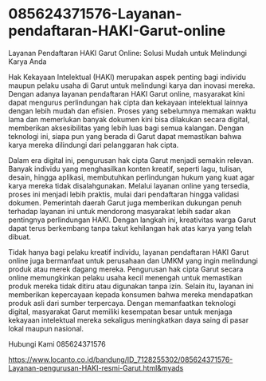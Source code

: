 # 085624371576-Layanan-pendaftaran-HAKI-Garut-online
Layanan Pendaftaran HAKI Garut Online: Solusi Mudah untuk Melindungi Karya Anda

Hak Kekayaan Intelektual (HAKI) merupakan aspek penting bagi individu maupun pelaku usaha di Garut untuk melindungi karya dan inovasi mereka. Dengan adanya layanan pendaftaran HAKI Garut online, masyarakat kini dapat mengurus perlindungan hak cipta dan kekayaan intelektual lainnya dengan lebih mudah dan efisien. Proses yang sebelumnya memakan waktu lama dan memerlukan banyak dokumen kini bisa dilakukan secara digital, memberikan aksesibilitas yang lebih luas bagi semua kalangan. Dengan teknologi ini, siapa pun yang berada di Garut dapat memastikan bahwa karya mereka dilindungi dari pelanggaran hak cipta.

Dalam era digital ini, pengurusan hak cipta Garut menjadi semakin relevan. Banyak individu yang menghasilkan konten kreatif, seperti lagu, tulisan, desain, hingga aplikasi, membutuhkan perlindungan hukum yang kuat agar karya mereka tidak disalahgunakan. Melalui layanan online yang tersedia, proses ini menjadi lebih praktis, mulai dari pendaftaran hingga validasi dokumen. Pemerintah daerah Garut juga memberikan dukungan penuh terhadap layanan ini untuk mendorong masyarakat lebih sadar akan pentingnya perlindungan HAKI. Dengan langkah ini, kreativitas warga Garut dapat terus berkembang tanpa takut kehilangan hak atas karya yang telah dibuat.

Tidak hanya bagi pelaku kreatif individu, layanan pendaftaran HAKI Garut online juga bermanfaat untuk perusahaan dan UMKM yang ingin melindungi produk atau merek dagang mereka. Pengurusan hak cipta Garut secara online memungkinkan pelaku usaha kecil menengah untuk memastikan produk mereka tidak ditiru atau digunakan tanpa izin. Selain itu, layanan ini memberikan kepercayaan kepada konsumen bahwa mereka mendapatkan produk asli dari sumber terpercaya. Dengan memanfaatkan teknologi digital, masyarakat Garut memiliki kesempatan besar untuk menjaga kekayaan intelektual mereka sekaligus meningkatkan daya saing di pasar lokal maupun nasional.

Hubungi Kami
085624371576

https://www.locanto.co.id/bandung/ID_7128255302/085624371576-Layanan-pengurusan-HAKI-resmi-Garut.html&myads
